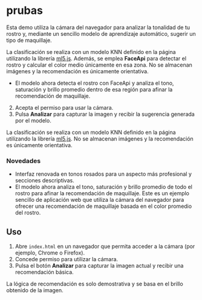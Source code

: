 # prubas

Esta demo utiliza la cámara del navegador para analizar la tonalidad de tu rostro y, mediante un sencillo modelo de aprendizaje automático, sugerir un tipo de maquillaje.

La clasificación se realiza con un modelo KNN definido en la página utilizando la librería [ml5.js](https://ml5js.org/). Además, se emplea **FaceApi** para detectar el rostro y calcular el color medio únicamente en esa zona. No se almacenan imágenes y la recomendación es únicamente orientativa.

- El modelo ahora detecta el rostro con FaceApi y analiza el tono, saturación y brillo promedio dentro de esa región para afinar la recomendación de maquillaje.
2. Acepta el permiso para usar la cámara.
3. Pulsa **Analizar** para capturar la imagen y recibir la sugerencia generada por el modelo.

La clasificación se realiza con un modelo KNN definido en la página utilizando la librería [ml5.js](https://ml5js.org/). No se almacenan imágenes y la recomendación es únicamente orientativa.

### Novedades

- Interfaz renovada en tonos rosados para un aspecto más profesional y secciones descriptivas.
- El modelo ahora analiza el tono, saturación y brillo promedio de todo el rostro para afinar la recomendación de maquillaje.
Este es un ejemplo sencillo de aplicación web que utiliza la cámara del navegador para ofrecer una recomendación de maquillaje basada en el color promedio del rostro.

## Uso

1. Abre `index.html` en un navegador que permita acceder a la cámara (por ejemplo, Chrome o Firefox).
2. Concede permiso para utilizar la cámara.
3. Pulsa el botón **Analizar** para capturar la imagen actual y recibir una recomendación básica.

La lógica de recomendación es solo demostrativa y se basa en el brillo obtenido de la imagen.
